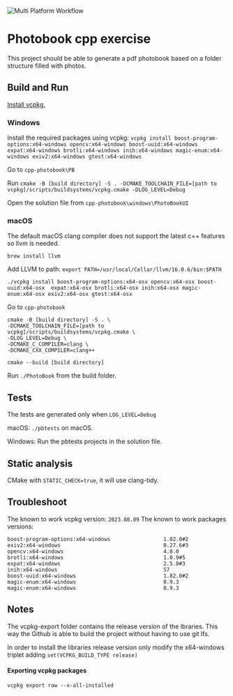 ![Multi Platform Workflow](https://github.com/cosmin42/cpp-photobook/actions/workflows/cmake-multi-platform.yml/badge.svg)

# Photobook cpp exercise

This project should be able to generate a pdf photobook based on a folder structure filled with photos.

## Build and Run

[Install vcpkg.](https://vcpkg.io/en/getting-started.html)

### Windows
Install the required packages using vcpkg:
```vcpkg install boost-program-options:x64-windows opencv:x64-windows boost-uuid:x64-windows  expat:x64-windows brotli:x64-windows inih:x64-windows magic-enum:x64-windows exiv2:x64-windows gtest:x64-windows```

Go to ```cpp-photobook\PB```

Run ```cmake -B [build directory] -S . -DCMAKE_TOOLCHAIN_FILE=[path to vcpkg]/scripts/buildsystems/vcpkg.cmake -DLOG_LEVEL=Debug```

Open the solution file from ```cpp-photobook\windows\PhotoBookUI```


### macOS

The default macOS clang compiler does not support the latest c++ features so llvm is needed.

```brew install llvm```

Add LLVM to path:
```export PATH=/usr/local/Cellar/llvm/16.0.6/bin:$PATH```

```./vcpkg install boost-program-options:x64-osx opencv:x64-osx boost-uuid:x64-osx  expat:x64-osx brotli:x64-osx inih:x64-osx magic-enum:x64-osx exiv2:x64-osx gtest:x64-osx```

Go to ```cpp-photobook```

```
cmake -B [build directory] -S . \
-DCMAKE_TOOLCHAIN_FILE=[path to vcpkg]/scripts/buildsystems/vcpkg.cmake \
-DLOG_LEVEL=Debug \
-DCMAKE_C_COMPILER=clang \
-DCMAKE_CXX_COMPILER=clang++
```

```cmake --build [build directory]```

Run ```./PhotoBook``` from the build folder.



## Tests
The tests are generated only when ```LOG_LEVEL=Debug```

macOS: ```./pbtests``` on macOS.

Windows: Run the pbtests projects in the solution file.


## Static analysis
CMake with ```STATIC_CHECK=true```, it will use clang-tidy.


## Troubleshoot
The known to work vcpkg version: ```2023.08.09``` 
The known to work packages versions:
```
boost-program-options:x64-windows                 1.82.0#2
exiv2:x64-windows                                 0.27.6#3
opencv:x64-windows                                4.8.0
brotli:x64-windows                                1.0.9#5
expat:x64-windows                                 2.5.0#3
inih:x64-windows                                  57
boost-uuid:x64-windows                            1.82.0#2
magic-enum:x64-windows                            0.9.3
magic-enum:x64-windows                            0.9.3
```

## Notes
The vcpkg-export folder contains the release version of the lbraries. This way the Github is able to build the project without having to use git lfs.

In order to install the libraries release version only modify the x64-windows triplet adding ```set(VCPKG_BUILD_TYPE release)```

#### Exporting vcpkg packages
```vcpkg export raw --x-all-installed```